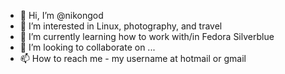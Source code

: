 - 👋 Hi, I’m @nikongod
- 👀 I’m interested in Linux, photography, and travel
- 🌱 I’m currently learning how to work with/in Fedora Silverblue
- 💞️ I’m looking to collaborate on ...
- 📫 How to reach me - my username at hotmail or gmail

<!---
nikongod/nikongod is a ✨ special ✨ repository because its `README.md` (this file) appears on your GitHub profile.
You can click the Preview link to take a look at your changes.
--->
